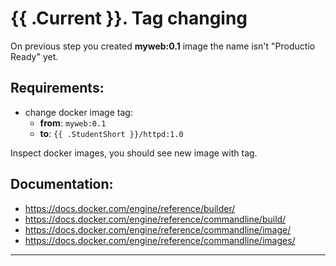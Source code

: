# {{ .Current }}. Tag changing

On previous step you created **myweb:0.1** image the name isn't "Productio Ready" yet.


## Requirements:
- change docker image tag:
  - **from**: `myweb:0.1`
  - **to**: `{{ .StudentShort }}/httpd:1.0`

Inspect docker images, you should see new image with tag.<br>


## Documentation:
- https://docs.docker.com/engine/reference/builder/
- https://docs.docker.com/engine/reference/commandline/build/
- https://docs.docker.com/engine/reference/commandline/image/
- https://docs.docker.com/engine/reference/commandline/images/


---
